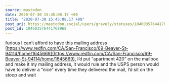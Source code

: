 ```yaml
---
source: mastodon
date: 2020-07-30 15:45:08.17 +00
title: "2020-07-30 15:45:08.17 +00"
post_uri: https://mastodon.social/users/gravely/statuses/104603576441768968
post_id: 104603576441768968
---
```

furious I can’t afford to have this mailing address [https://www.redfin.com/CA/San-Francisco/69-Beaver-St-94114/home/1645669](https://www.redfin.com/CA/San-Francisco/69-Beaver-St-94114/home/1645669), I’d put “apartment 420” on the mailbox and make it my mailing address, it would rule and the USPS person would have to deliver a “nice” every time they delivered the mail, I’d sit on the stoop and wait


